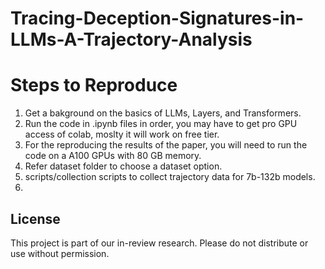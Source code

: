 # Tracing-Deception-Signatures-in-LLMs-A-Trajectory-Analysis

# Steps to Reproduce

1. Get a bakground on the basics of LLMs, Layers, and Transformers.
2. Run the code in .ipynb files in order, you may have to get pro GPU access of colab, moslty it will work on free tier.
3. For the reproducing the results of the paper, you will need to run the code on a A100 GPUs with 80 GB memory.
4. Refer dataset folder to choose a dataset option.
5. scripts/collection scripts to collect trajectory data for 7b-132b models.
6. 


## License

This project is part of our in-review research. Please do not distribute or use without permission.
